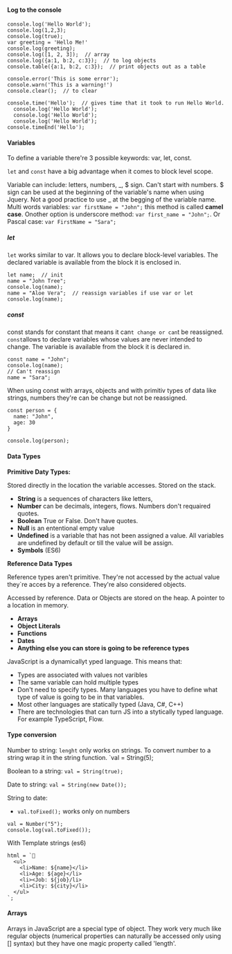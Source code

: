 #### Log to the console
```
console.log('Hello World');
console.log(1,2,3);
console.log(true);
var greeting = 'Hello Me!'
console.log(greeting);
console.log([1, 2, 3]);  // array 
console.log({a:1, b:2, c:3});  // to log objects
console.table({a:1, b:2, c:3});  // print objects out as a table

console.error('This is some error');
console.warn('This is a warning!')
console.clear();  // to clear

console.time('Hello');  // gives time that it took to run Hello World.
  console.log('Hello World');
  console.log('Hello World');
  console.log('Hello World');
console.timeEnd('Hello');
````

#### Variables

To define a variable there're 3 possible keywords:
 var, let, const. 

`let` and `const` have a big advantage when it comes to block level scope.

Variable can include: letters, numbers, _, $ sign. Can't start with numbers. $ sign can be used at the beginning of the variable's name when using Jquery. Not a good practice to use _ at the begging of the variable name. 
Multi words variables: `var firstName = "John";` this method is called **camel case**. Onother option is underscore method: `var first_name = "John";`. Or Pascal case: `var FirstName = "Sara";`

##### let

`let` works similar to var. It allows you to declare block-level variables. The declared variable is available from the block it is enclosed in.
```
let name;  // init  
name = "John Tree";
console.log(name);
name = "Aloe Vera";  // reassign variables if use var or let
console.log(name);
```

##### const 

const stands for constant that means it can`t change or can`t be reassigned. 
`const`allows to declare variables whose values are never intended to change. The variable is available from the block it is declared in.

```
const name = "John";
console.log(name);
// Can't reassign
name = "Sara";
```
When using const with arrays, objects and with primitiv types of data like strings, numbers they're can be change but not be reassigned.

```
const person = {
  name: "John",
  age: 30
}

console.log(person);
```

#### Data Types

**Primitive Daty Types:**

Stored directly in the location the variable accesses. Stored on the stack.

- **String** is a sequences of characters like letters, 
- **Number** can be decimals, integers, flows. Numbers don't requaired quotes.
- **Boolean** True or False. Don't have quotes.
- **Null** is an ententional empty value 
- **Undefined** is a variable that has not been assigned a value. All variables are undefined by default or till the value will be assign.
- **Symbols** (ES6)

**Reference  Data Types**

Reference types aren't primitive. They're not accessed by the actual value they`re acces
by a reference. They're also considered objects.

Accessed by reference. Data or Objects are stored on the heap.
A pointer to a location in memory.

- **Arrays**
- **Object Literals**
- **Functions**
- **Dates**
- **Anything else you can store is going to be reference types**

JavaScript is a dynamicallyt yped language. This means that:

* Types are associated with values not varibles
* The same variable can hold multiple types
* Don't need to specify types. Many languages you have to define what type of
  value is going to be in that variables.
* Most other languages are statically typed (Java, C#, C++)
* There are technologies that can turn JS into a stytically typed language. For example         TypeScript, Flow.

#### Type conversion

Number to string:
`lenght` only works on strings. To convert number to a string wrap it in the string function.
`val = String(5); 

Boolean to a string:
`val = String(true);`

Date to string:
`val = String(new Date());`

String to date:
+ `val.toFixed();` works only on numbers

```
val = Number("5");
console.log(val.toFixed());
```

With Template strings (es6)       
```
html = `
  <ul>
    <li>Name: ${name}</li>
    <li>Age: ${age}</li>
    <li><Job: ${job}/li>
    <li>City: ${city}</li>
  </ul>
`;
```

#### Arrays

Arrays in JavaScript are a special type of object. They work very much like regular objects (numerical properties can naturally be accessed only using [] syntax) but they have one magic property called 'length'.